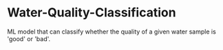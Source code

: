 # Water-Quality-Classification
ML model that can classify whether the quality of a given water sample is 'good' or 'bad'.
